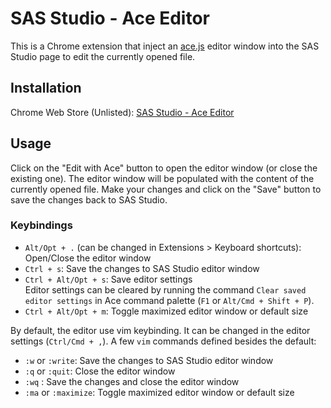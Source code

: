 # SAS Studio - Ace Editor

This is a Chrome extension that inject an [ace.js](https://github.com/ajaxorg/ace) editor window into the SAS Studio page to edit the currently opened file.

## Installation
Chrome Web Store (Unlisted): [SAS Studio - Ace Editor](https://chromewebstore.google.com/detail/sas-studio-ace-editor/ghfdjdpkpoliilhmmghddafppejefgoh)

## Usage
Click on the "Edit with Ace" button to open the editor window (or close the existing one). The editor window will be populated with the content of the currently opened file. Make your changes and click on the "Save" button to save the changes back to SAS Studio.

### Keybindings
- `Alt/Opt + .` (can be changed in Extensions > Keyboard shortcuts): Open/Close the editor window
- `Ctrl + s`: Save the changes to SAS Studio editor window
- `Ctrl + Alt/Opt + s`: Save editor settings  
    Editor settings can be cleared by running the command `Clear saved editor settings` in Ace command palette (`F1` or `Alt/Cmd + Shift + P`).
- `Ctrl + Alt/Opt + m`: Toggle maximized editor window or default size

By default, the editor use vim keybinding. It can be changed in the editor settings (`Ctrl/Cmd + ,`).
A few `vim` commands defined besides the default:
- `:w` or `:write`: Save the changes to SAS Studio editor window
- `:q` or `:quit`: Close the editor window
- `:wq` : Save the changes and close the editor window
- `:ma` or `:maximize`: Toggle maximized editor window or default size